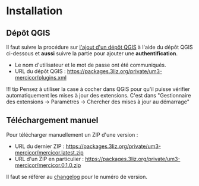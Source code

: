 # Installation

## Dépôt QGIS

Il faut suivre la procédure sur [l'ajout d'un dépôt QGIS](https://docs.3liz.org/add_qgis_repository.html)
à l'aide du dépôt QGIS ci-dessous et **aussi** suivre la partie pour ajouter une **authentification**.

* Le nom d'utilisateur et le mot de passe ont été communiqués.
* URL du dépôt QGIS : https://packages.3liz.org/private/um3-mercicor/plugins.xml

!!! tip
    Pensez à utiliser la case à cocher dans QGIS pour qu'il puisse vérifier automatiquement les mises à jour
    des extensions. C'est dans "Gestionnaire des extensions -> Paramètres -> Chercher des mises à jour au 
    démarrage"

## Téléchargement manuel

Pour télécharger manuellement un ZIP d'une version :

* URL du dernier ZIP : https://packages.3liz.org/private/um3-mercicor/mercicor.latest.zip
* URL d'un ZIP en particulier : https://packages.3liz.org/private/um3-mercicor/mercicor.0.1.0.zip

Il faut se référer au [changelog](../changelog.md) pour le numéro de version.
